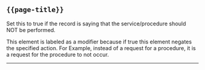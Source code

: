 ## <code>{{page-title}}</code>
	
Set this to true if the record is saying that the service/procedure should NOT be performed.

This element is labeled as a modifier because if true this element negates the specified action. For Example, instead of a request for a procedure, it is a request for the procedure to not occur.

---
